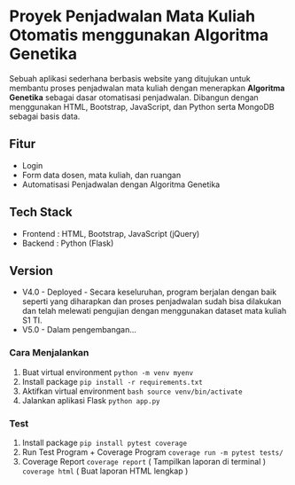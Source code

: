 # Proyek Penjadwalan Mata Kuliah Otomatis menggunakan **Algoritma Genetika**
Sebuah aplikasi sederhana berbasis website yang ditujukan untuk membantu proses penjadwalan mata kuliah dengan menerapkan **Algoritma Genetika** sebagai dasar otomatisasi penjadwalan. Dibangun dengan menggunakan HTML, Bootstrap, JavaScript, dan Python serta MongoDB sebagai basis data.

## Fitur
- Login
- Form data dosen, mata kuliah, dan ruangan
- Automatisasi Penjadwalan dengan Algoritma Genetika

## Tech Stack
- Frontend   : HTML, Bootstrap, JavaScript (jQuery)
- Backend    : Python (Flask)

## Version
- V4.0 - Deployed - Secara keseluruhan, program berjalan dengan baik seperti yang diharapkan dan proses penjadwalan sudah bisa dilakukan dan telah melewati pengujian dengan menggunakan dataset mata kuliah S1 TI.
- V5.0 - Dalam pengembangan... 

### Cara Menjalankan
1. Buat virtual environment
   `python -m venv myenv`
2. Install package
   `pip install -r requirements.txt`
3. Aktifkan virtual environment
   `bash source venv/bin/activate`
4. Jalankan aplikasi Flask
   `python app.py`

### Test
1. Install package
   `pip install pytest coverage`
2. Run Test Program + Coverage Program
   `coverage run -m pytest tests/`
3. Coverage Report
   `coverage report` ( Tampilkan laporan di terminal )
   `coverage html` ( Buat laporan HTML lengkap )
